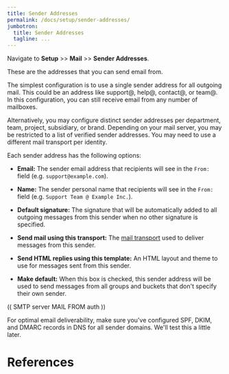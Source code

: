 ```yaml
---
title: Sender Addresses
permalink: /docs/setup/sender-addresses/
jumbotron:
  title: Sender Addresses
  tagline: ...
---
```


Navigate to **Setup** >> **Mail** >> **Sender Addresses**.

These are the addresses that you can send email from.

The simplest configuration is to use a single sender address for all outgoing mail. This could be an address like support@, help@, contact@, or team@. In this configuration, you can still receive email from any number of mailboxes.

Alternatively, you may configure distinct sender addresses per department, team, project, subsidiary, or brand. Depending on your mail server, you may be restricted to a list of verified sender addresses. You may need to use a different mail transport per identity.

Each sender address has the following options:

- **Email:** The sender email address that recipients will see in the `From:` field (e.g. `support@example.com`).

- **Name:** The sender personal name that recipients will see in the `From:` field (e.g. `Support Team @ Example Inc.`).

- **Default signature:** The signature that will be automatically added to all outgoing messages from this sender when no other signature is specified.

- **Send mail using this transport:** The [mail transport](/docs/mail-transports) used to deliver messages from this sender.

- **Send HTML replies using this template:** An HTML layout and theme to use for messages sent from this sender.

- **Make default:** When this box is checked, this sender address will be used to send messages from all groups and buckets that don't specify their own sender.

(( SMTP server MAIL FROM auth ))

For optimal email deliverability, make sure you've configured SPF, DKIM, and DMARC records in DNS for all sender domains. We'll test this a little later.

# References

[^rbl-check]: <http://www.anti-abuse.org/multi-rbl-check/>